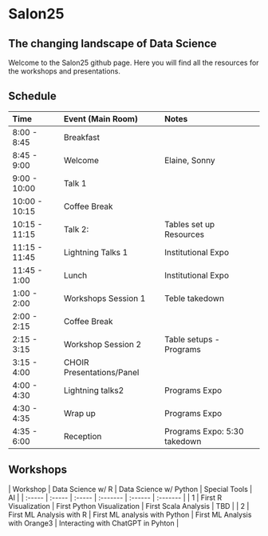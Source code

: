 # Salon25
## The changing landscape of Data Science
Welcome to the Salon25 github page. Here you will find all the resources for the workshops and presentations.

## Schedule

| Time | Event (Main Room) | Notes |
| :------- | :------- | :------- |
|8:00 - 8:45|Breakfast||
|8:45 - 9:00|Welcome|Elaine, Sonny|
|9:00 - 10:00|Talk 1||
|10:00 - 10:15|Coffee Break||
|10:15 - 11:15|Talk 2:|Tables set up Resources|
|11:15 - 11:45|Lightning Talks 1|Institutional Expo|
|11:45 - 1:00|Lunch|Institutional Expo|
|1:00 - 2:00|Workshops Session 1|Teble takedown|
|2:00 - 2:15|Coffee Break||
|2:15 - 3:15|Workshop Session 2|Table setups - Programs|
|3:15 - 4:00|CHOIR Presentations/Panel||
|4:00 - 4:30|Lightning talks2|Programs Expo|
|4:30 - 4:35|Wrap up|Programs Expo|
|4:35 - 6:00|Reception|Programs Expo: 5:30 takedown|


## Workshops
| Workshop | Data Science w/ R | Data Science w/ Python | Special Tools | AI |
| :----- | :----- | :----- | :------- | :------ | :------- |
| 1 | First R Visualization | First Python Visualization | First Scala Analysis | TBD |
| 2 | First ML Analysis with R | First ML analysis with Python | First ML Analysis with Orange3 | Interacting with ChatGPT in Pyhton |
